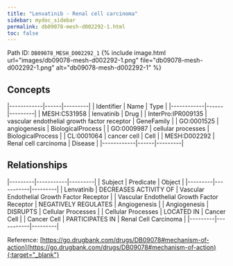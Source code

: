 ```yaml
---
title: "Lenvatinib - Renal cell carcinoma"
sidebar: mydoc_sidebar
permalink: db09078-mesh-d002292-1.html
toc: false 
---
```



Path ID: `DB09078_MESH_D002292_1`
{% include image.html url="images/db09078-mesh-d002292-1.png" file="db09078-mesh-d002292-1.png" alt="db09078-mesh-d002292-1" %}

## Concepts

|------------|------|---------|
| Identifier | Name | Type    |
|------------|------|---------|
| MESH:C531958 | lenvatinib | Drug |
| InterPro:IPR009135 | vascular endothelial growth factor receptor | GeneFamily |
| GO:0001525 | angiogenesis | BiologicalProcess |
| GO:0009987 | cellular processes | BiologicalProcess |
| CL:0001064 | cancer cell | Cell |
| MESH:D002292 | Renal cell carcinoma | Disease |
|------------|------|---------|

## Relationships

|---------|-----------|---------|
| Subject | Predicate | Object  |
|---------|-----------|---------|
| Lenvatinib | DECREASES ACTIVITY OF | Vascular Endothelial Growth Factor Receptor |
| Vascular Endothelial Growth Factor Receptor | NEGATIVELY REGULATES | Angiogenesis |
| Angiogenesis | DISRUPTS | Cellular Processes |
| Cellular Processes | LOCATED IN | Cancer Cell |
| Cancer Cell | PARTICIPATES IN | Renal Cell Carcinoma |
|---------|-----------|---------|

Reference: [https://go.drugbank.com/drugs/DB09078#mechanism-of-action](https://go.drugbank.com/drugs/DB09078#mechanism-of-action){:target="_blank"}